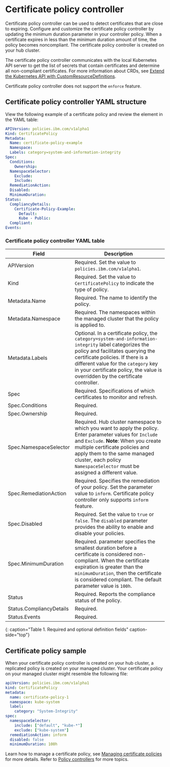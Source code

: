 # Certificate policy controller

Certificate policy controller can be used to detect certificates that are close to expiring. Configure and customize the certificate policy controller by updating the minimum duration parameter in your controller policy. When a certificate expires in less than the minimum duration amount of time, the policy becomes noncompliant. The certificate policy controller is created on your hub cluster.

The certificate policy controller communicates with the local Kubernetes API server to get the list of secrets that contain certificates and determine all non-compliant certificates. For more information about CRDs, see [Extend the Kubernetes API with CustomResourceDefinitions](https://kubernetes.io/docs/tasks/access-kubernetes-api/custom-resources/custom-resource-definitions/). 

Certificate policy controller does not support the `enforce` feature. 

## Certificate policy controller YAML structure

View the following example of a certificate policy and review the element in the YAML table:

  ```yaml
  APIVersion: policies.ibm.com/v1alpha1
  Kind: CertificatePolicy
  Metadata:
    Name: certificate-policy-example
    Namespace:
    Labels: category=system-and-information-integrity 
  Spec:
    Conditions:
      Ownership:
    NamespaceSelector:
      Exclude:
      Include:
    RemediationAction:
    Disabled:
    MinimumDuration:
  Status:
    CompliancyDetails:
      Certificate-Policy-Example:
        Default:
        Kube - Public:
    Compliant:
  Events:
  ```

### Certificate policy controller YAML table

|Field|Description|
|-- | -- |
| APIVersion | Required. Set the value to `policies.ibm.com/v1alpha1`. <!--current place holder until this info is updated--> |
| Kind | Required. Set the value to `CertificatePolicy` to indicate the type of policy. |
| Metadata.Name | Required. The name to identify the policy.|
| Metadata.Namespace | Required. The namespaces within the managed cluster that the policy is applied to. <!--is there a default value--> |
| Metadata.Labels | Optional. In a certificate policy, the `category=system-and-information-integrity` label categorizes the policy and facilitates querying the certificate policies. If there is a different value for the `category` key in your certificate policy, the value is overridden by the certificate controller. |
| Spec | Required. Specifications of which certificates to monitor and refresh.|
| Spec.Conditions |  Required. |
| Spec.Ownership | Required. <!--Add description--> |
| Spec.NamespaceSelector| Required. Hub cluster namespace to which you want to apply the policy. Enter parameter values for `Include` and `Exclude`. **Note**: When you create multiple certificate policies and apply them to the same managed cluster, each policy `NamespaceSelector` must be assigned a different value.|
| Spec.RemediationAction | Required. Specifies the remediation of your policy. Set the parameter value to `inform`. Certificate policy controller only supports `inform` feature.|
| Spec.Disabled | Required. Set the value to `true` or `false`. The `disabled` parameter provides the ability to enable and disable your policies.|
| Spec.MinimumDuration | Required. parameter specifies the smallest duration before a certificate is considered non-compliant. When the certificate expiration is greater than the `minimumDuration`, then the certificate is considered compliant. The default parameter value is `100h`. | 
| Status | Required. Reports the compliance status of the policy.|
| Status.CompliancyDetails | Required.   |
| Status.Events| Required. <!--add details-->|
{: caption="Table 1. Required and optional definition fields" caption-side="top"}


## Certificate policy sample

When your certificate policy controller is created on your hub cluster, a replicated policy is created on your managed cluster. Your certificate policy on your managed cluster might resemble the following file:

```yaml
apiVersion: policies.ibm.com/v1alpha1
kind: CertificatePolicy
metadata:
  name: certificate-policy-1
  namespace: kube-system
  label:
    category: "System-Integrity"
spec:
  namespaceSelector:
    include: ["default", "kube-*"]
    exclude: ["kube-system"]
  remediationAction: inform
  disabled: false
  minimumDuration: 100h
```

Learn how to manage a certificate policy, see [Managing certificate policies](create_cert_pol.md) for more details. Refer to [Policy controllers](policy_controllers.md) for more topics.
